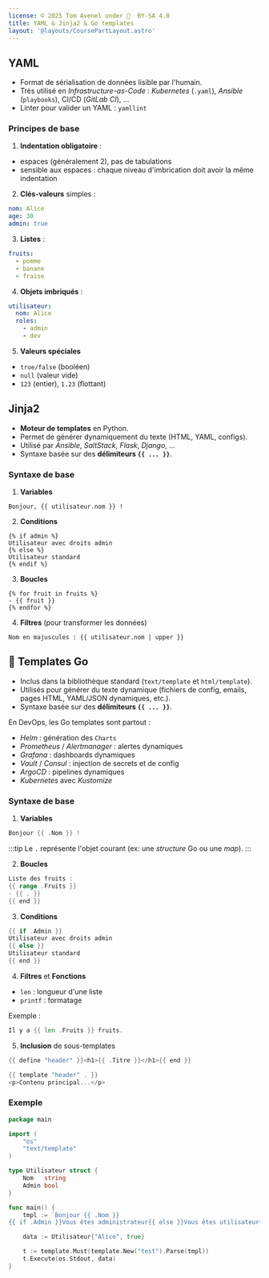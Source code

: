 ```yaml
---
license: © 2025 Tom Avenel under 󰵫  BY-SA 4.0
title: YAML & Jinja2 & Go templates
layout: '@layouts/CoursePartLayout.astro'
---
```


## YAML

- Format de sérialisation de données lisible par l'humain.
- Très utilisé en _Infrastructure-as-Code_ : _Kubernetes_ (`.yaml`), _Ansible_ (`playbooks`), CI/CD (_GitLab CI_), …
- Linter pour valider un YAML : `yamllint`

### Principes de base

1. **Indentation obligatoire** :
  - espaces (généralement 2), pas de tabulations
  - sensible aux espaces : chaque niveau d'imbrication doit avoir la même indentation

2. **Clés-valeurs** simples :

```yaml
nom: Alice
age: 30
admin: true
```

3. **Listes** :

```yaml
fruits:
  - pomme
  - banane
  - fraise
```

4. **Objets imbriqués** :

```yaml
utilisateur:
  nom: Alice
  roles:
    - admin
    - dev
```

5. **Valeurs spéciales**

* `true/false` (booléen)
* `null` (valeur vide)
* `123` (entier), `1.23` (flottant)

## Jinja2

- **Moteur de templates** en Python.
- Permet de générer dynamiquement du texte (HTML, YAML, configs).
- Utilisé par _Ansible_, _SaltStack_, _Flask_, _Django_, …
- Syntaxe basée sur des **délimiteurs `{{ ... }}`**.

### Syntaxe de base

1. **Variables**

```jinja
Bonjour, {{ utilisateur.nom }} !
```

2. **Conditions**

```jinja
{% if admin %}
Utilisateur avec droits admin
{% else %}
Utilisateur standard
{% endif %}
```

3. **Boucles**

```jinja
{% for fruit in fruits %}
- {{ fruit }}
{% endfor %}
```

4. **Filtres** (pour transformer les données)

```jinja
Nom en majuscules : {{ utilisateur.nom | upper }}
```

## 🐹 Templates Go

- Inclus dans la bibliothèque standard (`text/template` et `html/template`).
- Utilisés pour générer du texte dynamique (fichiers de config, emails, pages HTML, YAML/JSON dynamiques, etc.).
- Syntaxe basée sur des **délimiteurs `{{ ... }}`**.

En DevOps, les Go templates sont partout :

- _Helm_ : génération des `Charts`
- _Prometheus_ / _Alertmanager_ : alertes dynamiques
- _Grafana_ : dashboards dynamiques
- _Vault_ / _Consul_ : injection de secrets et de config
- _ArgoCD_ : pipelines dynamiques
- _Kubernetes_ avec _Kustomize_

### Syntaxe de base

1. **Variables**

```go
Bonjour {{ .Nom }} !
```

:::tip
Le `.` représente l'objet courant (ex: une _structure_ Go ou une _map_).
:::

2. **Boucles**

```go
Liste des fruits :
{{ range .Fruits }}
- {{ . }}
{{ end }}
```

3. **Conditions**

```go
{{ if .Admin }}
Utilisateur avec droits admin
{{ else }}
Utilisateur standard
{{ end }}
```

4. **Filtres** et **Fonctions**

- `len` : longueur d'une liste
- `printf` : formatage

Exemple :

```go
Il y a {{ len .Fruits }} fruits.
```

5. **Inclusion** de sous-templates

```go
{{ define "header" }}<h1>{{ .Titre }}</h1>{{ end }}

{{ template "header" . }}
<p>Contenu principal...</p>
```

### Exemple

```go
package main

import (
    "os"
    "text/template"
)

type Utilisateur struct {
    Nom   string
    Admin bool
}

func main() {
    tmpl := `Bonjour {{ .Nom }}
{{ if .Admin }}Vous êtes administrateur{{ else }}Vous êtes utilisateur{{ end }}`

    data := Utilisateur{"Alice", true}

    t := template.Must(template.New("test").Parse(tmpl))
    t.Execute(os.Stdout, data)
}
```

